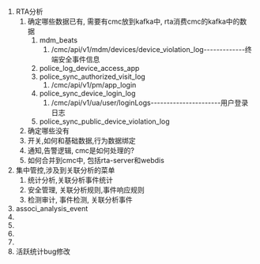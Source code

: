 1. RTA分析
	1. 确定哪些数据已有, 需要有cmc放到kafka中, rta消费cmc的kafka中的数据
		1. mdm_beats
			1. /cmc/api/v1/mdm/devices/device_violation_log-------------终端安全事件信息
		2. police_log_device_access_app
		3. police_sync_authorized_visit_log
			1. /cmc/api/v1/pm/app_login
		4. police_sync_device_login_log
			1. /cmc/api/v1/ua/user/loginLogs----------------------用户登录日志
		5. police_sync_public_device_violation_log
	2. 确定哪些没有
	3. 开关,如何和基础数据,行为数据绑定
	4. 通知,告警逻辑, cmc是如何处理的?
	5. 如何合并到cmc中, 包括rta-server和webdis
2. 集中管控,涉及到关联分析的菜单
	1. 统计分析,关联分析事件统计
	2. 安全管理, 关联分析规则,事件响应规则
	3. 检测审计, 事件检测, 关联分析事件
3. associ_analysis_event
4. 
5. 
6. 
7. 
8. 活跃统计bug修改